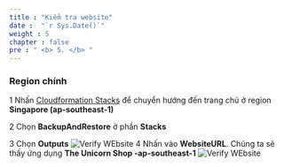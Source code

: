 ```yaml
---
title : "Kiểm tra website"
date :  "`r Sys.Date()`" 
weight : 5 
chapter : false
pre : " <b> 5. </b> "
---
```


### Region chính

1 Nhấn [Cloudformation Stacks](https://ap-southeast-1.console.aws.amazon.com/cloudformation/home?region=ap-southeast-1#/stacks) để chuyển hướng đến trang chủ ở region **Singapore (ap-southeast-1)**

2 Chọn **BackupAndRestore** ở phần **Stacks**

3 Chọn **Outputs**
 ![Verify WEbsite](../../images/5.verifywebsite/1_VerifyWeb.png?width=90pc)
4 Nhấn vào **WebsiteURL**. Chúng ta sẽ thấy ứng dụng **The Unicorn Shop -ap-southeast-1**
 ![Verify WEbsite](../../images/5.verifywebsite/2_VerifyWeb.png?width=90pc)
